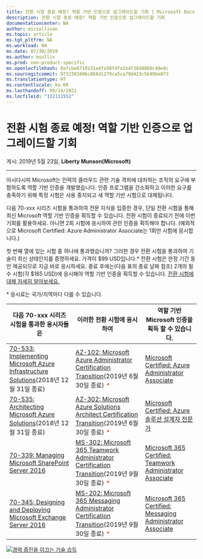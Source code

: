 ```yaml
---
title: 전환 시험 종료 예정! 역할 기반 인증으로 업그레이드할 기회 | Microsoft Docs
description: 전환 시험 종료 예정! 역할 기반 인증으로 업그레이드할 기회
documentationcenter: NA
author: micsullivan
ms.topic: article
ms.tgt_pltfrm: NA
ms.workload: NA
ms.date: 07/30/2019
ms.author: msulliv
ms.prod: non-product-specific
ms.openlocfilehash: 0afcbe6719131a4fa50f4fa1b4f36d8860c40e8c
ms.sourcegitcommit: 9732383406c868d1279ca5ca79d423c5b99be073
ms.translationtype: HT
ms.contentlocale: ko-KR
ms.lasthandoff: 09/14/2021
ms.locfileid: "132111552"
---
```

# <a name="transition-exams-are-retiring-soon-don39t-miss-your-chance-to-upgrade-to-role-based-certifications"></a>전환 시험 종료 예정! 역할 기반 인증으로 업그레이드할 기회

게시: 2019년 5월 23일, **Liberty Munson(Microsoft)**

___

아시다시피 Microsoft는 인력의 클라우드 관련 기술 격차에 대처하는 조직의 요구에 부합하도록 역할 기반 인증을 개발했습니다. 인증 프로그램을 간소화하고 이러한 요구를 충족하기 위해 특정 시험은 사용 중지되고 새 역할 기반 시험으로 대체됩니다.

다음 70-xxx 시리즈 시험을 통과하여 전문 지식을 입증한 경우, 단일 전환 시험을 통해 최신 Microsoft 역할 기반 인증을 획득할 수 있습니다. 전환 시험이 종료되기 전에 이번 기회를 활용하세요. 아니면 2회 시험에 응시하여 관련 인증을 획득해야 합니다. (예외적으로 Microsoft Certified: Azure Administrator Associate는 1회만 시험에 응시합니다.)

첫 번째 열에 있는 시험 중 하나에 통과했습니까? 그러한 경우 전환 시험을 통과하여 기술이 최신 상태인지를 증명하세요. 가격이 $99 USD입니다.* 전환 시험은 한정 기간 동안 제공되므로 지금 바로 응시하세요. 종료 후에는(다음 표의 종료 날짜 참조) 2개의 필수 시험(각 $165 USD)에 응시해야 역할 기반 인증을 획득할 수 있습니다. [전환 시험에 대해 자세히 알아보세요.](https://www.microsoft.com/learning/offers.aspx?intcmp=lexhpoffersmenubutton#specialoffers-transitionexams)

\* 응시료는 국가/지역마다 다를 수 있습니다.

| 다음 70-xxx 시리즈 시험을 통과한 응시자들은 | 이러한 전환 시험에 응시하여 | 역할 기반 Microsoft 인증을 획득 할 수 있습니다.  |
| --- | --- | --- |
| [70-533: Implementing Microsoft Azure Infrastructure Solutions](https://www.microsoft.com/learning/exam-70-533.aspx)(2018년 12월 31일 종료) | [AZ-102: Microsoft Azure Administrator Certification Transition](https://www.microsoft.com/learning/exam-AZ-102.aspx)(2019년 6월 30일 종료)<i style="font-size:inherit;font-style:italic;font-weight:inherit;height:10px;line-height:inherit;margin:3px 0px 0px 5px;padding:0px;position:absolute;vertical-align:baseline;width:20px;color:#d83b01;" title="향후 인증에 적용되도록 종료 날짜 전에 이 시험을 완료하세요. 종료 날짜 이후에는 관련 인증에서 시험 요구 사항을 참조하세요.">*</i> | [Microsoft Certified: Azure Administrator Associate](https://www.microsoft.com/learning/azure-administrator.aspx) |
| [70-535: Architecting Microsoft Azure Solutions](https://www.microsoft.com/learning/exam-70-535.aspx)(2018년 12월 31일 종료) | [AZ-302: Microsoft Azure Solutions Architect Certification Transition](https://www.microsoft.com/learning/exam-AZ-302.aspx)(2019년 6월 30일 종료)<i style="font-size:inherit;font-style:italic;font-weight:inherit;height:10px;line-height:inherit;margin:3px 0px 0px 5px;padding:0px;position:absolute;vertical-align:baseline;width:20px;color:#d83b01;" title="향후 인증에 적용되도록 종료 날짜 전에 이 시험을 완료하세요. 종료 날짜 이후에는 관련 인증에서 시험 요구 사항을 참조하세요.">*</i> | [Microsoft Certified: Azure 솔루션 설계자 전문가](https://www.microsoft.com/learning/azure-solutions-architect.aspx) |
| [70-339: Managing Microsoft SharePoint Server 2016](https://www.microsoft.com/learning/exam-70-339.aspx)  | [MS-302: Microsoft 365 Teamwork Administrator Certification Transition](https://www.microsoft.com/learning/exam-MS-302.aspx)(2019년 9월 30일 종료)<i style="font-size:inherit;font-style:italic;font-weight:inherit;height:10px;line-height:inherit;margin:3px 0px 0px 5px;padding:0px;position:absolute;vertical-align:baseline;width:20px;color:#d83b01;" title="향후 인증에 적용되도록 종료 날짜 전에 이 시험을 완료하세요. 종료 날짜 이후에는 관련 인증에서 시험 요구 사항을 참조하세요.">*</i> | [Microsoft 365 Certified: Teamwork Administrator Associate ](https://www.microsoft.com/learning/m365-teamwork-administrator.aspx) |
| [70-345: Designing and Deploying Microsoft Exchange Server 2016](https://www.microsoft.com/learning/exam-70-345.aspx) | [MS-202: Microsoft 365 Messaging Administrator Certification Transition](https://www.microsoft.com/learning/exam-MS-202.aspx)(2019년 9월 30일 종료)<i style="font-size:inherit;font-style:italic;font-weight:inherit;height:10px;line-height:inherit;margin:3px 0px 0px 5px;padding:0px;position:absolute;vertical-align:baseline;width:20px;color:#d83b01;" title="향후 인증에 적용되도록 종료 날짜 전에 이 시험을 완료하세요. 종료 날짜 이후에는 관련 인증에서 시험 요구 사항을 참조하세요.">*</i> | [Microsoft 365 Certified: Messaging Administrator Associate](https://www.microsoft.com/learning/m365-messaging-administrator.aspx) |

[![경력 증진을 이끄는 기술 습득](images/microsoft-certified-banner.png)](https://www.microsoft.com/learning/azure-training-certification.aspx?WT.icid=mva_bnr_lexawareness_usen_asi_rightrail_oct2017)
